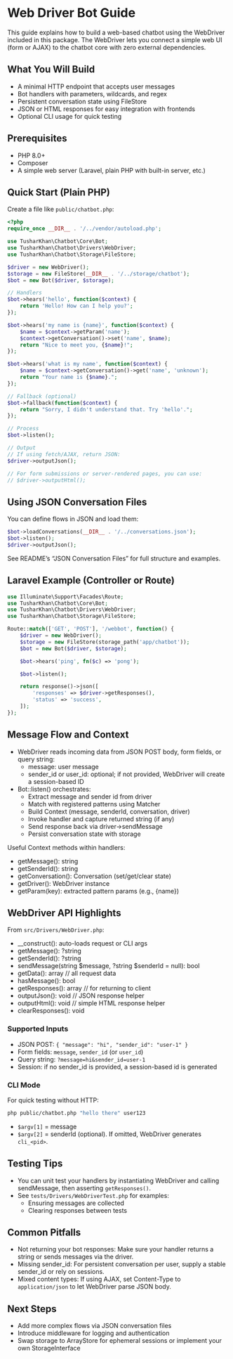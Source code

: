 # Web Driver Bot Guide

This guide explains how to build a web-based chatbot using the WebDriver included in this package. The WebDriver lets you connect a simple web UI (form or AJAX) to the chatbot core with zero external dependencies.

## What You Will Build

- A minimal HTTP endpoint that accepts user messages
- Bot handlers with parameters, wildcards, and regex
- Persistent conversation state using FileStore
- JSON or HTML responses for easy integration with frontends
- Optional CLI usage for quick testing

## Prerequisites

- PHP 8.0+
- Composer
- A simple web server (Laravel, plain PHP with built-in server, etc.)

## Quick Start (Plain PHP)

Create a file like `public/chatbot.php`:

```php
<?php
require_once __DIR__ . '/../vendor/autoload.php';

use TusharKhan\Chatbot\Core\Bot;
use TusharKhan\Chatbot\Drivers\WebDriver;
use TusharKhan\Chatbot\Storage\FileStore;

$driver = new WebDriver();
$storage = new FileStore(__DIR__ . '/../storage/chatbot');
$bot = new Bot($driver, $storage);

// Handlers
$bot->hears('hello', function($context) {
    return 'Hello! How can I help you?';
});

$bot->hears('my name is {name}', function($context) {
    $name = $context->getParam('name');
    $context->getConversation()->set('name', $name);
    return "Nice to meet you, {$name}!";
});

$bot->hears('what is my name', function($context) {
    $name = $context->getConversation()->get('name', 'unknown');
    return "Your name is {$name}.";
});

// Fallback (optional)
$bot->fallback(function($context) {
    return "Sorry, I didn't understand that. Try 'hello'.";
});

// Process
$bot->listen();

// Output
// If using fetch/AJAX, return JSON:
$driver->outputJson();

// For form submissions or server-rendered pages, you can use:
// $driver->outputHtml();
```

## Using JSON Conversation Files

You can define flows in JSON and load them:

```php
$bot->loadConversations(__DIR__ . '/../conversations.json');
$bot->listen();
$driver->outputJson();
```

See README’s “JSON Conversation Files” for full structure and examples.

## Laravel Example (Controller or Route)

```php
use Illuminate\Support\Facades\Route;
use TusharKhan\Chatbot\Core\Bot;
use TusharKhan\Chatbot\Drivers\WebDriver;
use TusharKhan\Chatbot\Storage\FileStore;

Route::match(['GET', 'POST'], '/webbot', function() {
    $driver = new WebDriver();
    $storage = new FileStore(storage_path('app/chatbot'));
    $bot = new Bot($driver, $storage);

    $bot->hears('ping', fn($c) => 'pong');

    $bot->listen();

    return response()->json([
        'responses' => $driver->getResponses(),
        'status' => 'success',
    ]);
});
```

## Message Flow and Context

- WebDriver reads incoming data from JSON POST body, form fields, or query string:
  - message: user message
  - sender_id or user_id: optional; if not provided, WebDriver will create a session-based ID
- Bot::listen() orchestrates:
  - Extract message and sender id from driver
  - Match with registered patterns using Matcher
  - Build Context (message, senderId, conversation, driver)
  - Invoke handler and capture returned string (if any)
  - Send response back via driver->sendMessage
  - Persist conversation state with storage

Useful Context methods within handlers:
- getMessage(): string
- getSenderId(): string
- getConversation(): Conversation (set/get/clear state)
- getDriver(): WebDriver instance
- getParam(key): extracted pattern params (e.g., {name})

## WebDriver API Highlights

From `src/Drivers/WebDriver.php`:
- __construct(): auto-loads request or CLI args
- getMessage(): ?string
- getSenderId(): ?string
- sendMessage(string $message, ?string $senderId = null): bool
- getData(): array // all request data
- hasMessage(): bool
- getResponses(): array // for returning to client
- outputJson(): void // JSON response helper
- outputHtml(): void // simple HTML response helper
- clearResponses(): void

### Supported Inputs

- JSON POST: `{ "message": "hi", "sender_id": "user-1" }`
- Form fields: `message`, `sender_id` (or `user_id`)
- Query string: `?message=hi&sender_id=user-1`
- Session: if no sender_id is provided, a session-based id is generated

### CLI Mode

For quick testing without HTTP:

```bash
php public/chatbot.php "hello there" user123
```

- `$argv[1]` = message
- `$argv[2]` = senderId (optional). If omitted, WebDriver generates `cli_<pid>`.

## Testing Tips

- You can unit test your handlers by instantiating WebDriver and calling sendMessage, then asserting `getResponses()`.
- See `tests/Drivers/WebDriverTest.php` for examples:
  - Ensuring messages are collected
  - Clearing responses between tests

## Common Pitfalls

- Not returning your bot responses: Make sure your handler returns a string or sends messages via the driver.
- Missing sender_id: For persistent conversation per user, supply a stable sender_id or rely on sessions.
- Mixed content types: If using AJAX, set Content-Type to `application/json` to let WebDriver parse JSON body.

## Next Steps

- Add more complex flows via JSON conversation files
- Introduce middleware for logging and authentication
- Swap storage to ArrayStore for ephemeral sessions or implement your own StorageInterface
